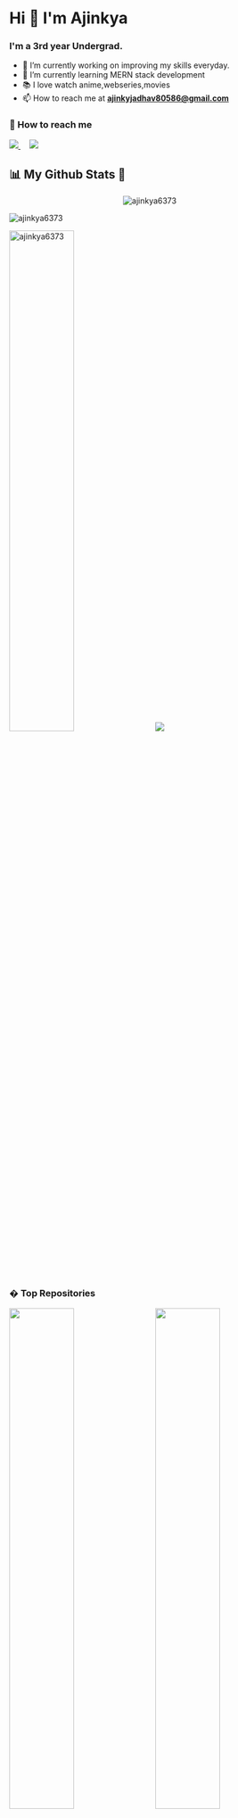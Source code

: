 # Hi 👋 I'm Ajinkya 

### I'm a 3rd year Undergrad.

- 🔭 I’m currently working on improving my skills everyday.
- 🌱 I’m currently learning MERN stack development
- 📚 I love watch anime,webseries,movies
- 📫 How to reach me at **ajinkyjadhav80586@gmail.com**

### 🤙 How to reach me

<p>
  <a href="https://twitter.com/AjinkyaDineshJ1" rel="nofollow">
    <img src="https://img.shields.io/twitter/follow/AjinkyaDineshJ1?label=Twitter&logo=twitter&style=for-the-badge&color=blue" style="max-width: 100%;">
  </a>
  &nbsp &nbsp
  <a href="https://www.linkedin.com/in/ajinkya-jadhav-760997196/" rel="nofollow">
    <img src="https://img.shields.io/badge/LinkedIn-blue?style=for-the-badge&logo=linkedin&labelcolor=blue" style="max-width: 100%;">
  </a>
</p>

## 📊 <strong> My Github Stats 🚀 </strong>

<p align="center">
  <img src="https://komarev.com/ghpvc/?username=ajinkya6373&color=green&color=green" alt="ajinkya6373" /> 
</p>
 
 <p>
    <img align="center" src="https://github-readme-streak-stats.herokuapp.com/?user=ajinkya6373&show_icons=true&theme=radical" alt="ajinkya6373" />
</p>
<p>
  <img width=48% src="https://github-readme-stats.vercel.app/api?username=ajinkya6373&show_icons=true&layout&theme=radical" alt="ajinkya6373" /> &nbsp &nbsp
  <img  src="https://github-readme-stats.vercel.app/api/top-langs/?username=ajinkya6373&layout&theme=radical" />
</p>



  
  ### � Top Repositories
  
  <p>
  <img width=48% src="https://github-readme-stats.vercel.app/api/pin/?username=ajinkya6373&repo=SocialClient" />
  &nbsp &nbsp
  <img width=48% src="https://github-readme-stats.vercel.app/api/pin/?username=ajinkya6373&repo=Amazon-Clone" />
</p>
